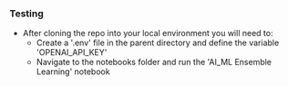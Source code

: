 ### Testing

* After cloning the repo into your local environment you will need to:
    * Create a '.env' file in the parent directory and define the variable 'OPENAI_API_KEY'
    * Navigate to the notebooks folder and run the 'AI_ML Ensemble Learning' notebook